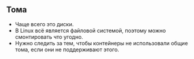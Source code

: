 ## Тома
- Чаще всего это диски.
- В Linux всё является файловой системой, поэтому можно смонтировать что угодно.
- Нужно следить за тем, чтобы контейнеры не использовали общие тома, если они не поддерживают этого.